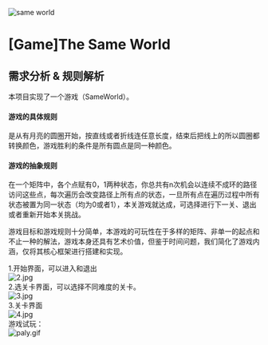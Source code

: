 ![same world](https://raw.githubusercontent.com/2018YX-game/repo/master/doc/需求分析/0.jpg)
# [Game]The Same World

## 需求分析 & 规则解析

本项目实现了一个游戏（SameWorld）。

#### 游戏的具体规则  
是从有月亮的圆圈开始，按直线或者折线连任意长度，结束后把线上的所以圆圈都转换颜色，游戏胜利的条件是所有圆点是同一种颜色。   
  
#### 游戏的抽象规则  
在一个矩阵中，各个点赋有0，1两种状态，你总共有n次机会以连续不成环的路径访问这些点，每次遍历会改变路径上所有点的状态，一旦所有点在遍历过程中所有状态被置为同一状态（均为0或者1），本关游戏就达成，可选择进行下一关、退出或者重新开始本关挑战。  
  
游戏目标和游戏规则十分简单，本游戏的可玩性在于多样的矩阵、非单一的起点和不止一种的解法，游戏本身还具有艺术价值，但鉴于时间问题，我们简化了游戏内涵，仅将其核心框架进行搭建和实现。  

1.开始界面，可以进入和退出  
![2.jpg](https://github.com/2018YX-game/repo/blob/master/doc/需求分析/2.jpg)   
2.选关卡界面，可以选择不同难度的关卡。   
![3.jpg](https://github.com/2018YX-game/repo/blob/master/doc/需求分析/3.jpg)  
3.关卡界面  
![4.jpg](https://github.com/2018YX-game/repo/blob/master/doc/需求分析/4.jpg)  
游戏试玩：  
![paly.gif](https://github.com/2018YX-game/repo/blob/master/doc/需求分析/play.gif)  

